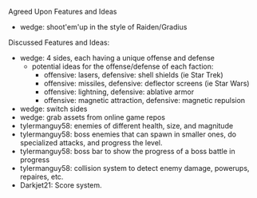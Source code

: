 Agreed Upon Features and Ideas
* wedge: shoot'em'up in the style of Raiden/Gradius

Discussed Features and Ideas:
* wedge: 4 sides, each having a unique offense and defense
  * potential ideas for the offense/defense of each faction:
    * offensive: lasers,              defensive: shell shields (ie Star Trek)
    * offensive: missiles,            defensive: deflector screens (ie Star Wars)
    * offensive: lightning,           defensive: ablative armor
    * offensive: magnetic attraction, defensive: magnetic repulsion
* wedge: switch sides
* wedge: grab assets from online game repos
* tylermanguy58: enemies of different health, size, and magnitude
* tylermanguy58: boss enemies that can spawn in smaller ones, do specialized attacks, and progress the level.
* tylermanguy58: boss bar to show the progress of a boss battle in progress
* tylermanguy58: collision system to detect enemy damage, powerups, repaires, etc.
* Darkjet21: Score system.
  
  
